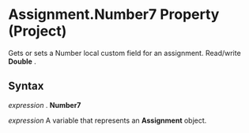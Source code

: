 
# Assignment.Number7 Property (Project)

Gets or sets a Number local custom field for an assignment. Read/write  **Double** .


## Syntax

 _expression_ . **Number7**

 _expression_ A variable that represents an **Assignment** object.

